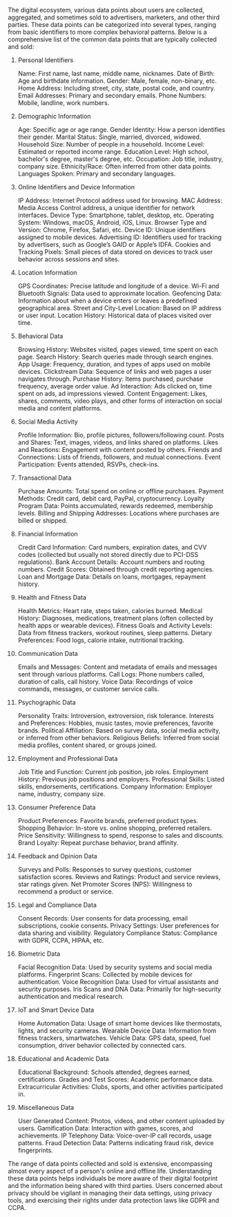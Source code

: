 The digital ecosystem, various data points about users are collected, aggregated, and sometimes sold to advertisers, marketers, and other third parties. These data points can be categorized into several types, ranging from basic identifiers to more complex behavioral patterns. Below is a comprehensive list of the common data points that are typically collected and sold:
1. Personal Identifiers

    Name: First name, last name, middle name, nicknames.
    Date of Birth: Age and birthdate information.
    Gender: Male, female, non-binary, etc.
    Home Address: Including street, city, state, postal code, and country.
    Email Addresses: Primary and secondary emails.
    Phone Numbers: Mobile, landline, work numbers.

2. Demographic Information

    Age: Specific age or age range.
    Gender Identity: How a person identifies their gender.
    Marital Status: Single, married, divorced, widowed.
    Household Size: Number of people in a household.
    Income Level: Estimated or reported income range.
    Education Level: High school, bachelor's degree, master's degree, etc.
    Occupation: Job title, industry, company size.
    Ethnicity/Race: Often inferred from other data points.
    Languages Spoken: Primary and secondary languages.

3. Online Identifiers and Device Information

    IP Address: Internet Protocol address used for browsing.
    MAC Address: Media Access Control address, a unique identifier for network interfaces.
    Device Type: Smartphone, tablet, desktop, etc.
    Operating System: Windows, macOS, Android, iOS, Linux.
    Browser Type and Version: Chrome, Firefox, Safari, etc.
    Device ID: Unique identifiers assigned to mobile devices.
    Advertising ID: Identifiers used for tracking by advertisers, such as Google’s GAID or Apple’s IDFA.
    Cookies and Tracking Pixels: Small pieces of data stored on devices to track user behavior across sessions and sites.

4. Location Information

    GPS Coordinates: Precise latitude and longitude of a device.
    Wi-Fi and Bluetooth Signals: Data used to approximate location.
    Geofencing Data: Information about when a device enters or leaves a predefined geographical area.
    Street and City-Level Location: Based on IP address or user input.
    Location History: Historical data of places visited over time.

5. Behavioral Data

    Browsing History: Websites visited, pages viewed, time spent on each page.
    Search History: Search queries made through search engines.
    App Usage: Frequency, duration, and types of apps used on mobile devices.
    Clickstream Data: Sequence of links and web pages a user navigates through.
    Purchase History: Items purchased, purchase frequency, average order value.
    Ad Interaction: Ads clicked on, time spent on ads, ad impressions viewed.
    Content Engagement: Likes, shares, comments, video plays, and other forms of interaction on social media and content platforms.

6. Social Media Activity

    Profile Information: Bio, profile pictures, followers/following count.
    Posts and Shares: Text, images, videos, and links shared on platforms.
    Likes and Reactions: Engagement with content posted by others.
    Friends and Connections: Lists of friends, followers, and mutual connections.
    Event Participation: Events attended, RSVPs, check-ins.

7. Transactional Data

    Purchase Amounts: Total spend on online or offline purchases.
    Payment Methods: Credit card, debit card, PayPal, cryptocurrency.
    Loyalty Program Data: Points accumulated, rewards redeemed, membership levels.
    Billing and Shipping Addresses: Locations where purchases are billed or shipped.

8. Financial Information

    Credit Card Information: Card numbers, expiration dates, and CVV codes (collected but usually not stored directly due to PCI-DSS regulations).
    Bank Account Details: Account numbers and routing numbers.
    Credit Scores: Obtained through credit reporting agencies.
    Loan and Mortgage Data: Details on loans, mortgages, repayment history.

9. Health and Fitness Data

    Health Metrics: Heart rate, steps taken, calories burned.
    Medical History: Diagnoses, medications, treatment plans (often collected by health apps or wearable devices).
    Fitness Goals and Activity Levels: Data from fitness trackers, workout routines, sleep patterns.
    Dietary Preferences: Food logs, calorie intake, nutritional tracking.

10. Communication Data

    Emails and Messages: Content and metadata of emails and messages sent through various platforms.
    Call Logs: Phone numbers called, duration of calls, call history.
    Voice Data: Recordings of voice commands, messages, or customer service calls.

11. Psychographic Data

    Personality Traits: Introversion, extroversion, risk tolerance.
    Interests and Preferences: Hobbies, music tastes, movie preferences, favorite brands.
    Political Affiliation: Based on survey data, social media activity, or inferred from other behaviors.
    Religious Beliefs: Inferred from social media profiles, content shared, or groups joined.

12. Employment and Professional Data

    Job Title and Function: Current job position, job roles.
    Employment History: Previous job positions and employers.
    Professional Skills: Listed skills, endorsements, certifications.
    Company Information: Employer name, industry, company size.

13. Consumer Preference Data

    Product Preferences: Favorite brands, preferred product types.
    Shopping Behavior: In-store vs. online shopping, preferred retailers.
    Price Sensitivity: Willingness to spend, response to sales and discounts.
    Brand Loyalty: Repeat purchase behavior, brand affinity.

14. Feedback and Opinion Data

    Surveys and Polls: Responses to survey questions, customer satisfaction scores.
    Reviews and Ratings: Product and service reviews, star ratings given.
    Net Promoter Scores (NPS): Willingness to recommend a product or service.

15. Legal and Compliance Data

    Consent Records: User consents for data processing, email subscriptions, cookie consents.
    Privacy Settings: User preferences for data sharing and visibility.
    Regulatory Compliance Status: Compliance with GDPR, CCPA, HIPAA, etc.

16. Biometric Data

    Facial Recognition Data: Used by security systems and social media platforms.
    Fingerprint Scans: Collected by mobile devices for authentication.
    Voice Recognition Data: Used for virtual assistants and security purposes.
    Iris Scans and DNA Data: Primarily for high-security authentication and medical research.

17. IoT and Smart Device Data

    Home Automation Data: Usage of smart home devices like thermostats, lights, and security cameras.
    Wearable Device Data: Information from fitness trackers, smartwatches.
    Vehicle Data: GPS data, speed, fuel consumption, driver behavior collected by connected cars.

18. Educational and Academic Data

    Educational Background: Schools attended, degrees earned, certifications.
    Grades and Test Scores: Academic performance data.
    Extracurricular Activities: Clubs, sports, and other activities participated in.

19. Miscellaneous Data

    User Generated Content: Photos, videos, and other content uploaded by users.
    Gamification Data: Interaction with games, scores, and achievements.
    IP Telephony Data: Voice-over-IP call records, usage patterns.
    Fraud Detection Data: Patterns indicating fraud risk, device fingerprints.

The range of data points collected and sold is extensive, encompassing almost every aspect of a person's online and offline life. Understanding these data points helps individuals be more aware of their digital footprint and the information being shared with third parties. Users concerned about privacy should be vigilant in managing their data settings, using privacy tools, and exercising their rights under data protection laws like GDPR and CCPA.